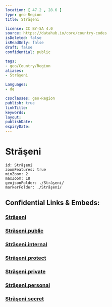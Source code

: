 ```yaml
---
location: [ 47.2 , 28.6 ] 
type: geo-Region
title: Străşeni

license: CC BY-SA 4.0
source: https://datahub.io/core/country-codes
isDeleted: false
isReadOnly: false
draft: false
confidential: public

tags:
- geo/Country/Region
aliases:
- Străşeni

Languages:
- de

cssclasses: geo-Region
publish: true
linkTitle: 
keywords: 
layout: 
publishDate: 
expiryDate: 
---
```


# Străşeni

```leaflet
id: Străşeni
zoomFeatures: true 
minZoom: 2 
maxZoom: 18
geojsonFolder: ./Străşeni/
markerFolder: ./Străşeni/
```


## Confidential Links & Embeds: 

### [Străşeni](/_Standards/Earth/Continent/Europe/Europe~East/Moldova/Districts~Moldova/Străşeni.md) 

### [Străşeni.public](/_public/Earth/Continent/Europe/Europe~East/Moldova/Districts~Moldova/Străşeni.public.md) 

### [Străşeni.internal](/_internal/Earth/Continent/Europe/Europe~East/Moldova/Districts~Moldova/Străşeni.internal.md) 

### [Străşeni.protect](/_protect/Earth/Continent/Europe/Europe~East/Moldova/Districts~Moldova/Străşeni.protect.md) 

### [Străşeni.private](/_private/Earth/Continent/Europe/Europe~East/Moldova/Districts~Moldova/Străşeni.private.md) 

### [Străşeni.personal](/_personal/Earth/Continent/Europe/Europe~East/Moldova/Districts~Moldova/Străşeni.personal.md) 

### [Străşeni.secret](/_secret/Earth/Continent/Europe/Europe~East/Moldova/Districts~Moldova/Străşeni.secret.md)

